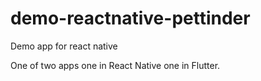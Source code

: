 # demo-reactnative-pettinder
Demo app for react native

One of two apps one in React Native one in Flutter.
